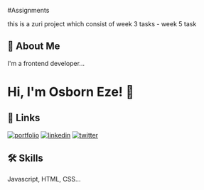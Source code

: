 
#Assignments

this is a zuri project which consist of week 3 tasks - week 5 task
## 🚀 About Me
I'm a frontend developer...


# Hi, I'm Osborn Eze! 👋


## 🔗 Links
[![portfolio](https://img.shields.io/badge/my_portfolio-000?style=for-the-badge&logo=ko-fi&logoColor=white)](https://katherineoelsner.com/)
[![linkedin](https://img.shields.io/badge/linkedin-0A66C2?style=for-the-badge&logo=linkedin&logoColor=white)]( https://www.linkedin.com/in/osborn-eze-411615254/)
[![twitter](https://img.shields.io/badge/twitter-1DA1F2?style=for-the-badge&logo=twitter&logoColor=white)]( https://twitter.com/EzeOsborn)


## 🛠 Skills
Javascript, HTML, CSS...

